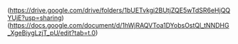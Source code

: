 (https://drive.google.com/drive/folders/1bUETvkgi2BUtjZQE5wTdSR6eHjQQYUjE?usp=sharing)
(https://docs.google.com/document/d/1hWjRAQVToa1DYobsOstQl_tNNDHG_XgeBiygLzjT_pU/edit?tab=t.0)
